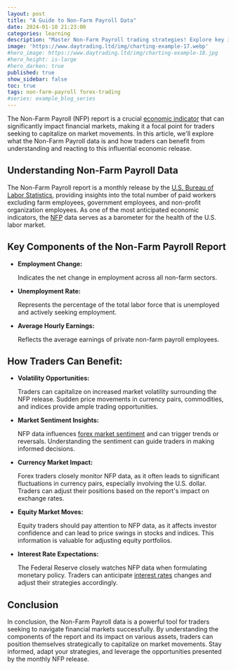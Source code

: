 ```yaml
---
layout: post
title: "A Guide to Non-Farm Payroll Data"
date: 2024-01-10 21:23:00
categories: learning
description: "Master Non-Farm Payroll trading strategies! Explore key insights and seize opportunities in financial markets with this comprehensive guide. #NFP"
image: 'https://www.daytrading.ltd/img/charting-example-17.webp'
#hero_image: https://www.daytrading.ltd/img/charting-example-18.jpg
#hero_height: is-large
#hero_darken: true
published: true
show_sidebar: false
toc: true
tags: non-farm-payroll forex-trading
#series: example_blog_series
---
```


<p>The Non-Farm Payroll (NFP) report is a crucial <a href="https://www.daytrading.ltd/learning/economic-indicators-in-forex-trading">economic indicator</a> that can significantly impact financial markets, making it a focal point for traders seeking to capitalize on market movements. In this article, we'll explore what the Non-Farm Payroll data is and how traders can benefit from understanding and reacting to this influential economic release.</p>

## Understanding Non-Farm Payroll Data
<p>The Non-Farm Payroll report is a monthly release by the <a href="https://www.bls.gov/" rel="nofollow">U.S. Bureau of Labor Statistics</a>, providing insights into the total number of paid workers excluding farm employees, government employees, and non-profit organization employees. As one of the most anticipated economic indicators, the <a href="https://en.wikipedia.org/wiki/Nonfarm_payrolls" rel="nofollow">NFP</a> data serves as a barometer for the health of the U.S. labor market.</p>

## Key Components of the Non-Farm Payroll Report
<ul>
<li><strong>Employment Change:</strong> <p>Indicates the net change in employment across all non-farm sectors.</p></li>

<li><strong>Unemployment Rate:</strong> 
<p>Represents the percentage of the total labor force that is unemployed and actively seeking employment.</p></li>

<li><strong>Average Hourly Earnings:</strong>
<p>Reflects the average earnings of private non-farm payroll employees.</p></li>
</ul>
<h2>How Traders Can Benefit:</h2>
<ul>
<li><strong>Volatility Opportunities:</strong>
<p>Traders can capitalize on increased market volatility surrounding the NFP release. Sudden price movements in currency pairs, commodities, and indices provide ample trading opportunities.</p></li>

<li><strong>Market Sentiment Insights:</strong><p>
NFP data influences <a href="https://www.daytrading.ltd/learning/forex-market-sentiment">forex market sentiment</a> and can trigger trends or reversals. Understanding the sentiment can guide traders in making informed decisions.</p></li>

<li><strong>Currency Market Impact:</strong>
<p>Forex traders closely monitor NFP data, as it often leads to significant fluctuations in currency pairs, especially involving the U.S. dollar. Traders can adjust their positions based on the report's impact on exchange rates.</p></li>

<li><strong>Equity Market Moves:</strong>
<p>Equity traders should pay attention to NFP data, as it affects investor confidence and can lead to price swings in stocks and indices. This information is valuable for adjusting equity portfolios.</p></li>

<li><strong>Interest Rate Expectations:</strong>
<p>The Federal Reserve closely watches NFP data when formulating monetary policy. Traders can anticipate <a href="https://www.daytrading.ltd/learning/interest-rates">interest rates</a> changes and adjust their strategies accordingly.</p></li>
</ul>

## Conclusion
<p>In conclusion, the Non-Farm Payroll data is a powerful tool for traders seeking to navigate financial markets successfully. By understanding the components of the report and its impact on various assets, traders can position themselves strategically to capitalize on market movements. Stay informed, adapt your strategies, and leverage the opportunities presented by the monthly NFP release.</p>

<script type="application/ld+json">
{
  "@context": "https://schema.org",
  "@type": "FAQPage",
  "mainEntity": [
    {
      "@type": "Question",
      "name": "What is Non-Farm Payroll (NFP) data?",
      "acceptedAnswer": {
        "@type": "Answer",
        "text": "Non-Farm Payroll data is a monthly report by the U.S. Bureau of Labor Statistics, revealing changes in employment, unemployment rate, and earnings in non-farm sectors."
      }
    },
    {
      "@type": "Question",
      "name": "Why is NFP data important for traders?",
      "acceptedAnswer": {
        "@type": "Answer",
        "text": "NFP data impacts market sentiment, currency exchange rates, equity prices, and interest rate expectations, providing traders with valuable insights and trading opportunities."
      }
    },
    {
      "@type": "Question",
      "name": "How can traders benefit from NFP data?",
      "acceptedAnswer": {
        "@type": "Answer",
        "text": "Traders can capitalize on volatility, adjust positions based on market sentiment, make informed forex and equity trades, and anticipate interest rate changes by closely monitoring and analyzing NFP data."
      }
    }
  ]
}
</script>